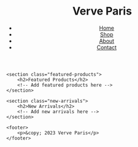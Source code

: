 <!DOCTYPE html>
<html lang="en">
<head>
    <meta charset="UTF-8">
    <meta name="viewport" content="width=device-width, initial-scale=1.0">
    <title>Verve Paris - Online Store</title>
    <link rel="stylesheet" href="styles.css">
</head>
<body>
    <header>
        <h1>Verve Paris</h1>
        <nav>
            <ul>
                <li><a href="#">Home</a></li>
                <li><a href="#">Shop</a></li>
                <li><a href="#">About</a></li>
                <li><a href="#">Contact</a></li>
            </ul>
        </nav>
    </header>
    
    <section class="featured-products">
        <h2>Featured Products</h2>
        <!-- Add featured products here -->
    </section>
    
    <section class="new-arrivals">
        <h2>New Arrivals</h2>
        <!-- Add new arrivals here -->
    </section>
    
    <footer>
        <p>&copy; 2023 Verve Paris</p>
    </footer>
</body>
</html>
